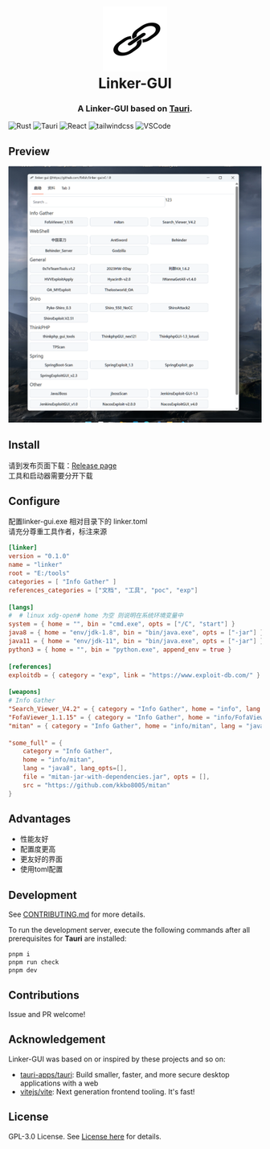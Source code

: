 <h1 align="center">
  <img src="./src-tauri/icons/icon.png" alt="Clash" width="128" />
  <br>
  Linker-GUI
  <br>
</h1>

<h3 align="center">
A Linker-GUI based on <a href="https://github.com/tauri-apps/tauri">Tauri</a>.
</h3>

![Rust](https://img.shields.io/badge/Rust-000000?logo=rust&logoColor=white)
![Tauri](https://img.shields.io/badge/Tauri-24C8D8?logo=tauri&logoColor=white)
![React](https://img.shields.io/badge/React-20232a.svg?logo=react&logoColor=61DAFB)
![tailwindcss](https://img.shields.io/badge/tailwindcss-38B2AC.svg?logo=tailwind-css&logoColor=white)
![VSCode](https://img.shields.io/badge/VSCode-007ACC?logo=visual-studio-code&logoColor=white)

## Preview
![预览](./linker-usage.png)
## Install

请到发布页面下载：[Release page](https://github.com/fb0sh/linker-gui/releases)<br>
工具和启动器需要分开下载


## Configure
配置linker-gui.exe 相对目录下的 linker.toml<br>
请充分尊重工具作者，标注来源
```toml
[linker]
version = "0.1.0"
name = "linker"
root = "E:/tools"
categories = [ "Info Gather" ]
references_categories = ["文档", "工具", "poc", "exp"]

[langs]
#  # linux xdg-open# home 为空 则说明在系统环境变量中
system = { home = "", bin = "cmd.exe", opts = ["/C", "start"] }
java8 = { home = "env/jdk-1.8", bin = "bin/java.exe", opts = ["-jar"] }
java11 = { home = "env/jdk-11", bin = "bin/java.exe", opts = ["-jar"] }
python3 = { home = "", bin = "python.exe", append_env = true }

[references]
exploitdb = { category = "exp", link = "https://www.exploit-db.com/" }

[weapons]
# Info Gather
"Search_Viewer_V4.2" = { category = "Info Gather", home = "info", lang = "system", file = "Search_Viewer_V4.2.exe", src = "https://github.com/G3et/Search_Viewer" }
"FofaViewer_1.1.15" = { category = "Info Gather", home = "info/FofaViewer_1.1.15_JDK8", lang = "java8", file = "fofaviewer.jar", src = "https://github.com/wgpsec/fofa_viewer" }
"mitan" = { category = "Info Gather", home = "info/mitan", lang = "java8", file = "mitan-jar-with-dependencies.jar", src = "https://github.com/kkbo8005/mitan" }

"some_full" = {
    category = "Info Gather", 
    home = "info/mitan", 
    lang = "java8", lang_opts=[],
    file = "mitan-jar-with-dependencies.jar", opts = [],
    src = "https://github.com/kkbo8005/mitan"
}
```
## Advantages
- 性能友好
- 配置度更高
- 更友好的界面
- 使用toml配置

## Development

See [CONTRIBUTING.md](./CONTRIBUTING.md) for more details.

To run the development server, execute the following commands after all prerequisites for **Tauri** are installed:

```shell
pnpm i
pnpm run check
pnpm dev
```

## Contributions

Issue and PR welcome!

## Acknowledgement

Linker-GUI was based on or inspired by these projects and so on:

- [tauri-apps/tauri](https://github.com/tauri-apps/tauri): Build smaller, faster, and more secure desktop applications with a web
- [vitejs/vite](https://github.com/vitejs/vite): Next generation frontend tooling. It's fast!

## License

GPL-3.0 License. See [License here](./LICENSE) for details.